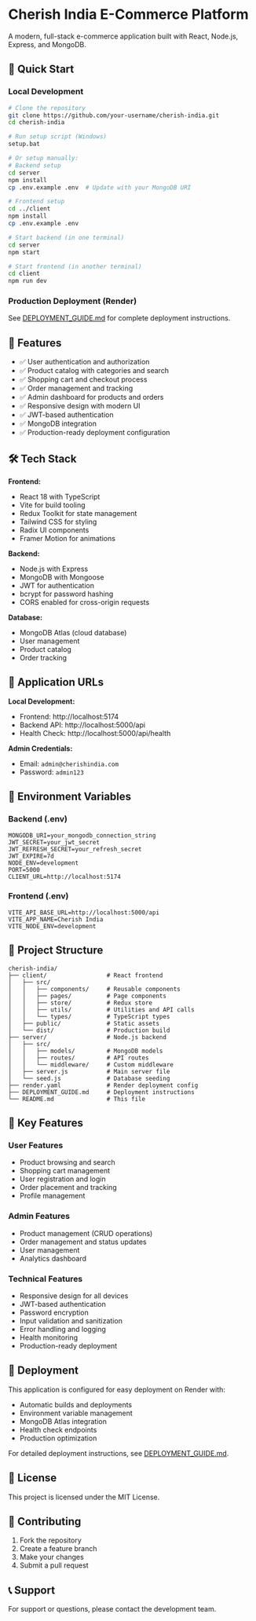 # Cherish India E-Commerce Platform

A modern, full-stack e-commerce application built with React, Node.js, Express, and MongoDB.

## 🚀 Quick Start

### Local Development

```bash
# Clone the repository
git clone https://github.com/your-username/cherish-india.git
cd cherish-india

# Run setup script (Windows)
setup.bat

# Or setup manually:
# Backend setup
cd server
npm install
cp .env.example .env  # Update with your MongoDB URI

# Frontend setup
cd ../client
npm install
cp .env.example .env

# Start backend (in one terminal)
cd server
npm start

# Start frontend (in another terminal)
cd client
npm run dev
```

### Production Deployment (Render)

See [DEPLOYMENT_GUIDE.md](./DEPLOYMENT_GUIDE.md) for complete deployment instructions.

## 🎯 Features

- ✅ User authentication and authorization
- ✅ Product catalog with categories and search
- ✅ Shopping cart and checkout process
- ✅ Order management and tracking
- ✅ Admin dashboard for products and orders
- ✅ Responsive design with modern UI
- ✅ JWT-based authentication
- ✅ MongoDB integration
- ✅ Production-ready deployment configuration

## 🛠️ Tech Stack

**Frontend:**
- React 18 with TypeScript
- Vite for build tooling
- Redux Toolkit for state management
- Tailwind CSS for styling
- Radix UI components
- Framer Motion for animations

**Backend:**
- Node.js with Express
- MongoDB with Mongoose
- JWT for authentication
- bcrypt for password hashing
- CORS enabled for cross-origin requests

**Database:**
- MongoDB Atlas (cloud database)
- User management
- Product catalog
- Order tracking

## 📱 Application URLs

**Local Development:**
- Frontend: http://localhost:5174
- Backend API: http://localhost:5000/api
- Health Check: http://localhost:5000/api/health

**Admin Credentials:**
- Email: `admin@cherishindia.com`
- Password: `admin123`

## 🔧 Environment Variables

### Backend (.env)
```
MONGODB_URI=your_mongodb_connection_string
JWT_SECRET=your_jwt_secret
JWT_REFRESH_SECRET=your_refresh_secret
JWT_EXPIRE=7d
NODE_ENV=development
PORT=5000
CLIENT_URL=http://localhost:5174
```

### Frontend (.env)
```
VITE_API_BASE_URL=http://localhost:5000/api
VITE_APP_NAME=Cherish India
VITE_NODE_ENV=development
```

## 📂 Project Structure

```
cherish-india/
├── client/                 # React frontend
│   ├── src/
│   │   ├── components/     # Reusable components
│   │   ├── pages/          # Page components
│   │   ├── store/          # Redux store
│   │   ├── utils/          # Utilities and API calls
│   │   └── types/          # TypeScript types
│   ├── public/             # Static assets
│   └── dist/               # Production build
├── server/                 # Node.js backend
│   ├── src/
│   │   ├── models/         # MongoDB models
│   │   ├── routes/         # API routes
│   │   └── middleware/     # Custom middleware
│   ├── server.js           # Main server file
│   └── seed.js             # Database seeding
├── render.yaml             # Render deployment config
├── DEPLOYMENT_GUIDE.md     # Deployment instructions
└── README.md               # This file
```

## 🎨 Key Features

### User Features
- Product browsing and search
- Shopping cart management
- User registration and login
- Order placement and tracking
- Profile management

### Admin Features
- Product management (CRUD operations)
- Order management and status updates
- User management
- Analytics dashboard

### Technical Features
- Responsive design for all devices
- JWT-based authentication
- Password encryption
- Input validation and sanitization
- Error handling and logging
- Health monitoring
- Production-ready deployment

## 🚀 Deployment

This application is configured for easy deployment on Render with:
- Automatic builds and deployments
- Environment variable management
- MongoDB Atlas integration
- Health check endpoints
- Production optimization

For detailed deployment instructions, see [DEPLOYMENT_GUIDE.md](./DEPLOYMENT_GUIDE.md).

## 📄 License

This project is licensed under the MIT License.

## 🤝 Contributing

1. Fork the repository
2. Create a feature branch
3. Make your changes
4. Submit a pull request

## 📞 Support

For support or questions, please contact the development team.
